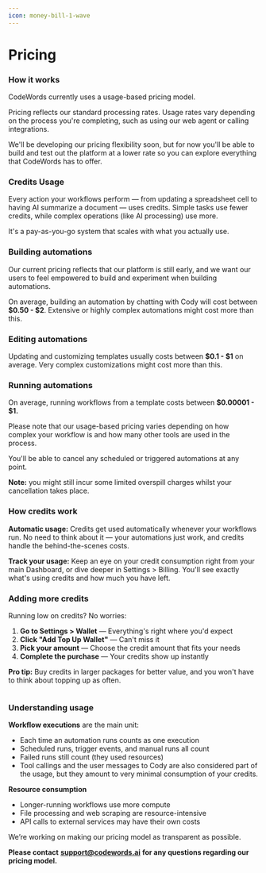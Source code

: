 ```yaml
---
icon: money-bill-1-wave
---
```


# Pricing

### How it works

CodeWords currently uses a usage-based pricing model.

Pricing reflects our standard processing rates. Usage rates vary depending on the process you're completing, such as using our web agent or calling integrations.

We'll be developing our pricing flexibility soon, but for now you'll be able to build and test out the platform at a lower rate so you can explore everything that CodeWords has to offer.

### Credits Usage

Every action your workflows perform — from updating a spreadsheet cell to having AI summarize a document — uses credits. Simple tasks use fewer credits, while complex operations (like AI processing) use more.

It's a pay-as-you-go system that scales with what you actually use.

### Building automations

Our current pricing reflects that our platform is still early, and we want our users to feel empowered to build and experiment when building automations.

On average, building an automation by chatting with Cody will cost between **$0.50 - $2**. Extensive or highly complex automations might cost more than this.

### Editing automations

Updating and customizing templates usually costs between **$0.1 - $1** on average. Very complex customizations might cost more than this.

### Running automations

On average, running workflows from a template costs between **$0.00001 - $1.**

Please note that our usage-based pricing varies depending on how complex your workflow is and how many other tools are used in the process.

You'll be able to cancel any scheduled or triggered automations at any point.&#x20;

**Note:** you might still incur some limited overspill charges whilst your cancellation takes place.

### How credits work

**Automatic usage:** Credits get used automatically whenever your workflows run. No need to think about it — your automations just work, and credits handle the behind-the-scenes costs.

**Track your usage:** Keep an eye on your credit consumption right from your main Dashboard, or dive deeper in Settings > Billing. You'll see exactly what's using credits and how much you have left.

### Adding more credits

Running low on credits? No worries:

1. **Go to Settings > Wallet** — Everything's right where you'd expect
2. **Click "Add Top Up Wallet"** — Can't miss it
3. **Pick your amount** — Choose the credit amount that fits your needs
4. **Complete the purchase** — Your credits show up instantly

**Pro tip:** Buy credits in larger packages for better value, and you won't have to think about topping up as often.

<figure><img src="../.gitbook/assets/wallet.gif" alt=""><figcaption></figcaption></figure>

### Understanding usage

**Workflow executions** are the main unit:

* Each time an automation runs counts as one execution
* Scheduled runs, trigger events, and manual runs all count
* Failed runs still count (they used resources)
* Tool callings and the user messages to Cody are also considered part of the usage, but they amount to very minimal consumption of your credits.

**Resource consumption**

* Longer-running workflows use more compute
* File processing and web scraping are resource-intensive
* API calls to external services may have their own costs



We’re working on making our pricing model as transparent as possible.

**Please contact** [**support@codewords.ai**](mailto:support@codewords.ai) **for any questions regarding our pricing model.**



